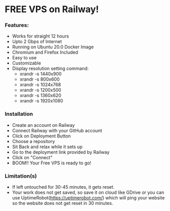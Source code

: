 
# FREE VPS on Railway!

### Features:
  - Works for straight 12 hours
  - Upto 2 Gbps of Internet
  - Running on Ubuntu 20.0 Docker Image
  - Chromium and Firefox Included
  - Easy to use
  - Customizable
  - Display resolution setting command:
      - xrandr -s 1440x900
      - xrandr -s 800x600
      - xrandr -s 1024x768
      - xrandr -s 1200x500
      - xrandr -s 1360x620     
      - xrandr -s 1920x1080
      
### Installation
- Create an account on Railway
- Connect Railway with your GitHub account
- Click on Deployment Button
- Choose a repository
- Sit Back and relax while it sets up
- Go to the deployment link provided by Railway
- Click on "Connect"
- BOOM!! Your Free VPS is ready to go!


### Limitation(s)
- If left untouched for 30-45 minutes, it gets reset. 
- Your work does not get saved, so save it on cloud like GDrive or you can use UptimeRobot(https://uptimerobot.com/) which will ping your website so the website does not get reset in 30 minutes.


